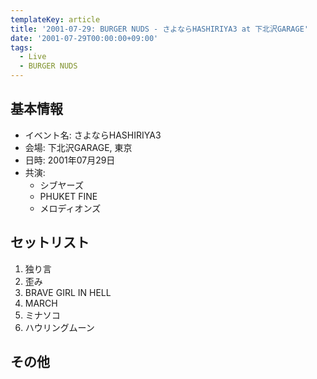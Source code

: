 ```yaml
---
templateKey: article
title: '2001-07-29: BURGER NUDS - さよならHASHIRIYA3 at 下北沢GARAGE'
date: '2001-07-29T00:00:00+09:00'
tags:
  - Live
  - BURGER NUDS
---
```

## 基本情報

* イベント名: さよならHASHIRIYA3
* 会場: 下北沢GARAGE, 東京
* 日時: 2001年07月29日
* 共演:
  * シブヤーズ
  * PHUKET FINE
  * メロディオンズ

## セットリスト

1. 独り言
1. 歪み
1. BRAVE GIRL IN HELL
1. MARCH
1. ミナソコ
1. ハウリングムーン

## その他

